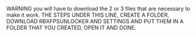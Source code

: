 WARNING you will have to download the 2 or 3 files that are necessary to make it work.
THE STEPS UNDER THIS LINE,
CREATE A FOLDER,
DOWNLOAD RBXFPSUNLOCKER AND SETTINGS AND PUT THEM IN A FOLDER THAT YOU CREATED,
OPEN IT AND DONE.
